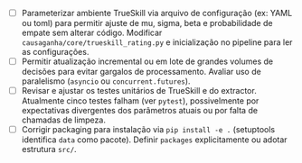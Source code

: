 - [ ] Parameterizar ambiente TrueSkill via arquivo de configuração (ex: YAML ou toml) para permitir ajuste de mu, sigma, beta e probabilidade de empate sem alterar código. Modificar `causaganha/core/trueskill_rating.py` e inicialização no pipeline para ler as configurações.
- [ ] Permitir atualização incremental ou em lote de grandes volumes de decisões para evitar gargalos de processamento. Avaliar uso de paralelismo (`asyncio` ou `concurrent.futures`).
- [ ] Revisar e ajustar os testes unitários de TrueSkill e do extractor. Atualmente cinco testes falham (ver `pytest`), possivelmente por expectativas divergentes dos parâmetros atuais ou por falta de chamadas de limpeza.
- [ ] Corrigir packaging para instalação via `pip install -e .` (setuptools identifica `data` como pacote). Definir `packages` explicitamente ou adotar estrutura `src/`.
